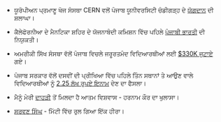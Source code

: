 - ਯੂਰੋਪੀਅਨ ਪ੍ਰਮਾਣੂ ਖੋਜ ਸੰਸਥਾ CERN ਵਲੋਂ ਪੰਜਾਬ ਯੂਨੀਵਰਸਿਟੀ ਚੰਡੀਗੜ੍ਹ ਦੇ [ਯੋਗਦਾਨ](http://www.hindustantimes.com/punjab/chandigarh/cern-ackowledges-varsity-s-contribution-to-higgs-project/article1-1221083.aspx)  ਦੀ ਸ਼ਲਾਘਾ।

- ਕੈਲੇਫੋਰਨੀਆ ਦੇ ਮੈਨਟਿਕਾ ਸ਼ਹਿਰ ਦੇ ਯੋਜਨਾਬੰਦੀ ਕਮਿਸ਼ਨ ਵਿੱਚ ਪਹਿਲੇ [ਪੰਜਾਬੀ ਭਾਰਤੀ](http://www.mantecabulletin.com/section/174/article/106270/) ਦੀ ਨਿਯੁਕਤੀ।

- ਅਮਰੀਕੀ ਸਿੱਖ ਸੰਸਥਾ ਵੱਲੋਂ ਪੰਜਾਬ ਵਿਚਲੇ ਜਰੂਰਤਮੰਦ ਵਿਦਿਆਰਥੀਆਂ ਲਈ [$330K ਜੁਟਾਏ](http://zeenews.india.com/news/world/sikh-americans-raise-usd-330k-for-needy-students-in-punjab_933743.html) ਗਏ।

- ਪੰਜਾਬ ਸਰਕਾਰ ਵੱਲੋਂ ਦਸਵੀਂ ਦੀ ਪ੍ਰੀਖਿਆ ਵਿੱਚ ਪਹਿਲੇ ਤਿੰਨ ਸਥਾਨਾਂ ਤੇ ਆਉਣ ਵਾਲੇ ਵਿਦਿਆਰਥੀਆਂ ਨੂੰ [2.25 ਲੱਖ ਰੁਪਏ ਇਨਾਮ](http://timesofindia.indiatimes.com/city/chandigarh/Punjab-government-awards-Rs-2-25-lakh-cash-to-class-10th-top-three-students/articleshow/35521656.cms) ਦੇਣ ਦਾ ਫੈਸਲਾ।

- ਮੈਨੂੰ ਮੇਰੀ [ਦਾਹੜੀ](http://www.dnaindia.com/lifestyle/report-my-beard-gives-me-confidence-harnaam-kaur-1991074) ਤੋਂ ਮਿਲਦਾ ਹੈ ਆਤਮ ਵਿਸ਼ਵਾਸ - ਹਰਨਾਮ ਕੌਰ ਦਾ ਖੁਲਾਸਾ।

- [ਸਰਵਣ ਸਿੰਘ](http://www.sportskeeda.com/athletics/forgotten-heroes-india-sarwan-singh-athletics/) - ਮਿੱਟੀ ਵਿੱਚ ਰੁਲ ਗਿਆ ਇੱਕ ਹੀਰਾ।